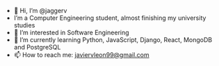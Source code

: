 - 👋 Hi, I’m @jaggerv
- I’m a Computer Engineering student, almost finishing my university studies
- 👀 I’m interested in Software Engineering 
- 🌱 I’m currently learning Python, JavaScript, Django, React, MongoDB and PostgreSQL
- 📫 How to reach me: javiervleon99@gmail.com

<!---
jaggerv/jaggerv is a ✨ special ✨ repository because its `README.md` (this file) appears on your GitHub profile.
You can click the Preview link to take a look at your changes.
--->
